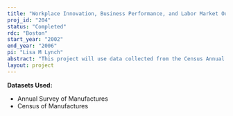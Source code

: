 ```yaml
---
title: "Workplace Innovation, Business Performance, and Labor Market Outcomes"
proj_id: "204"
status: "Completed"
rdc: "Boston"
start_year: "2002"
end_year: "2006"
pi: "Lisa M Lynch"
abstract: "This project will use data collected from the Census Annual Survey of Manufacturers (ASM), Census of Manufacturers (CM) and Educational Quality of the Workforce National Employer Survey (EQW-NES) to examine the impact of workplace innovation on productivity and wages.  This project will provide important insights into the importance of investments that firms are making in non-tangible assets, and of significant restructuring activities, and their effects on the business, productivity, changes in employment, and earnings.  "
layout: project
---
```


**Datasets Used:**

  - Annual Survey of Manufactures 
  - Census of Manufactures 

